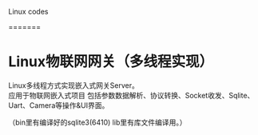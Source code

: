 

Linux codes

=======
# Linux物联网网关（多线程实现）
Linux多线程方式实现嵌入式网关Server。  
   应用于物联网嵌入式项目
 包括参数数据解析、协议转换、Socket收发、Sqlite、Uart、Camera等操作&UI界面。
 
 （bin里有编译好的sqlite3(6410) lib里有库文件编译用。）

